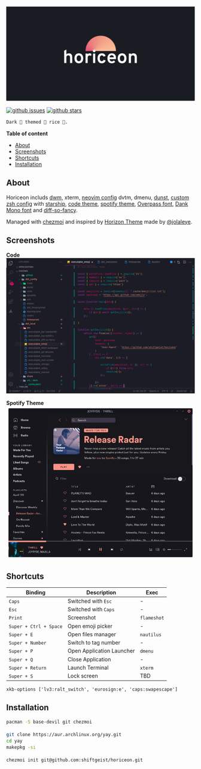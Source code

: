 ![Horiceon](.github/horiceon.png)

[![github issues](https://img.shields.io/github/issues/shiftgeist/horiceon)](https://github.com/shiftgeist/horiceon/issues) [![github stars](https://img.shields.io/github/stars/shiftgeist/horiceon)](https://github.com/shiftgeist/horiceon/stargazers)

```markdown
Dark 🌆 themed 🎨 rice 🍚.
```

<!-- START doctoc generated TOC please keep comment here to allow auto update -->
<!-- DON'T EDIT THIS SECTION, INSTEAD RE-RUN doctoc TO UPDATE -->
**Table of content**

- [About](#about)
- [Screenshots](#screenshots)
- [Shortcuts](#shortcuts)
- [Installation](#installation)

<!-- END doctoc generated TOC please keep comment here to allow auto update -->

## About

Horiceon includs [dwm](https://github.com/shiftgeist/horiceon/tree/master/dot_local/src/dwm), xterm, [neovim config](https://github.com/shiftgeist/horiceon/blob/master/dot_config/nvim/init.vim) dvtm, dmenu, [dunst](https://github.com/shiftgeist/horiceon/blob/master/dot_config/dunst/dunstrc), [custom zsh config](https://github.com/shiftgeist/horiceon/blob/master/dot_config/zsh/dot_zshrc) with [starship](https://starship.rs/), [code theme](https://github.com/shiftgeist/horiceon/tree/master/dot_vscode/extensions/horiceon-theme), [spotify theme](https://github.com/shiftgeist/horiceon/tree/master/dot_config/spicetify/Themes/Horiceon), [Overpass font](http://overpassfont.org), [Dank Mono font](https://dank.sh) and [diff-so-fancy](https://github.com/so-fancy/diff-so-fancy).

Managed with [chezmoi](https://github.com/twpayne/chezmoi) and inspired by [Horizon Theme](https://marketplace.visualstudio.com/items?itemName=jolaleye.horizon-theme-vscode) made by [@jolaleye](https://github.com/jolaleye).

## Screenshots

**Code**
![](.github/horiceon-code.png)

**Spotify Theme**
![](.github/horiceon-spicetify.png)

## Shortcuts

| Binding                 | Description               | Exec        |
| ----------------------- | ------------------------- | ----------- |
| `Caps`                  | Switched with `Esc`       | -           |
| `Esc`                   | Switched with `Caps`      | -           |
| `Print`                 | Screenshot                | `flameshot` |
| `Super + Ctrl + Space`  | Open emoji picker         | -           |
| `Super + E`             | Open files manager        | `nautilus`  |
| `Super + Number`        | Switch to tag number      | -           |
| `Super + P`             | Open Application Launcher | `dmenu`     |
| `Super + Q`             | Close Application         | -           |
| `Super + Return`        | Launch Terminal           | `xterm`     |
| `Super + S`             | Lock screen               | TBD         |

```
xkb-options ['lv3:ralt_switch', 'eurosign:e', 'caps:swapescape']
```

## Installation

```bash
pacman -S base-devil git chezmoi

git clone https://aur.archlinux.org/yay.git
cd yay
makepkg -si

chezmoi init git@github.com:shiftgeist/horiceon.git
```
